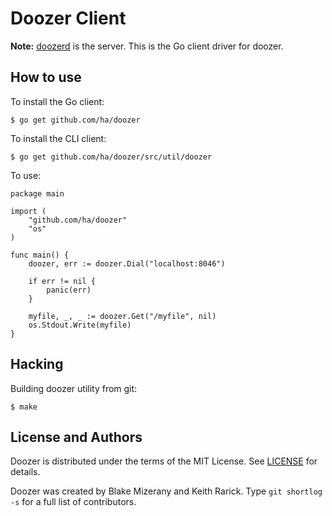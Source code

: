 # Doozer Client

**Note:** [doozerd](https://github.com/ha/doozerd) is the server.
This is the Go client driver for doozer.

## How to use

To install the Go client:

    $ go get github.com/ha/doozer

To install the CLI client:

    $ go get github.com/ha/doozer/src/util/doozer

To use:

    package main

    import (
    	"github.com/ha/doozer"
    	"os"
    )

    func main() {
    	doozer, err := doozer.Dial("localhost:8046")

    	if err != nil {
    		panic(err)
    	}

    	myfile, _, _ := doozer.Get("/myfile", nil)
    	os.Stdout.Write(myfile)
    }


## Hacking

Building doozer utility from git:

    $ make

## License and Authors

Doozer is distributed under the terms of the MIT
License. See [LICENSE](LICENSE) for details.

Doozer was created by Blake Mizerany and Keith Rarick.
Type `git shortlog -s` for a full list of contributors.
